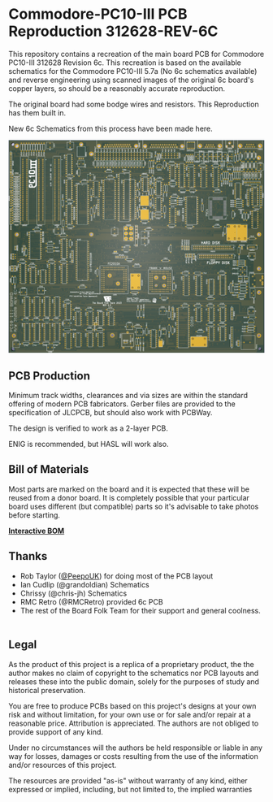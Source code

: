 # Commodore-PC10-III PCB Reproduction 312628-REV-6C

This repository contains a recreation of the main board PCB for Commodore PC10-III 312628 Revision 6c.
This recreation is based on the available schematics for the
Commodore PC10-III 5.7a (No 6c schematics available) and reverse engineering using scanned images of the original 6c
board's copper layers, so should be a reasonably accurate reproduction.

The original board had some bodge wires and resistors. This Reproduction has them built in.

New 6c Schematics from this process have been made here.

![PCB](../images/PC10-REV6a-large.png)

## PCB Production

Minimum track widths, clearances and via sizes are within the standard
offering of modern PCB fabricators. Gerber files are provided to the 
specification of JLCPCB, but should also work with PCBWay.

The design is verified to work as a 2-layer PCB.

ENIG is recommended, but HASL will work also.

## Bill of Materials

Most parts are marked on the board and it is expected that these will be reused
from a donor board. It is completely possible that your particular board uses
different (but compatible) parts so it's advisable to take photos before starting.

[**Interactive BOM**][IBOM6c]

## Thanks

  * Rob Taylor ([@PeepoUK](https://github.com/PeepoUK)) for doing most of
    the PCB layout
  * Ian Cudlip (@grandoldian) Schematics
  * Chrissy (@chris-jh) Schematics
  * RMC Retro (@RMCRetro) provided 6c PCB
&nbsp;
  * The rest of the Board Folk Team for their support and general
    coolness.\
&nbsp;

## Legal

As the product of this project is a replica of a proprietary product, the
the author makes no claim of copyright to the schematics nor PCB layouts and
releases these into the public domain, solely for the purposes of study and
historical preservation.

You are free to produce PCBs based on this project's designs at your own risk
and without limitation, for your own use or for sale and/or repair at a
reasonable price. Attribution is appreciated. The authors are not obliged to
provide support of any kind.

Under no circumstances will the authors be held responsible or liable in any
way for losses, damages or costs resulting from the use of the information
and/or resources of this project.

The resources are provided "as-is" without warranty of any kind, either
expressed or implied, including, but not limited to, the implied warranties

[IBOM6c]: http://htmlpreview.github.io/?https://raw.githubusercontent.com/Board-Folk/Commodore-PC10-III-Reproduction/main/312628-REV-6c/bom/Interactive_BOM.html
